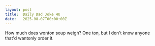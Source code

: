```yaml
---
layout: post
title:  Daily Dad Joke 4U
date:   2025-08-07T00:00:00Z
---
```

How much does wonton soup weigh? One ton, but I don't know anyone that'd wantonly order it.
